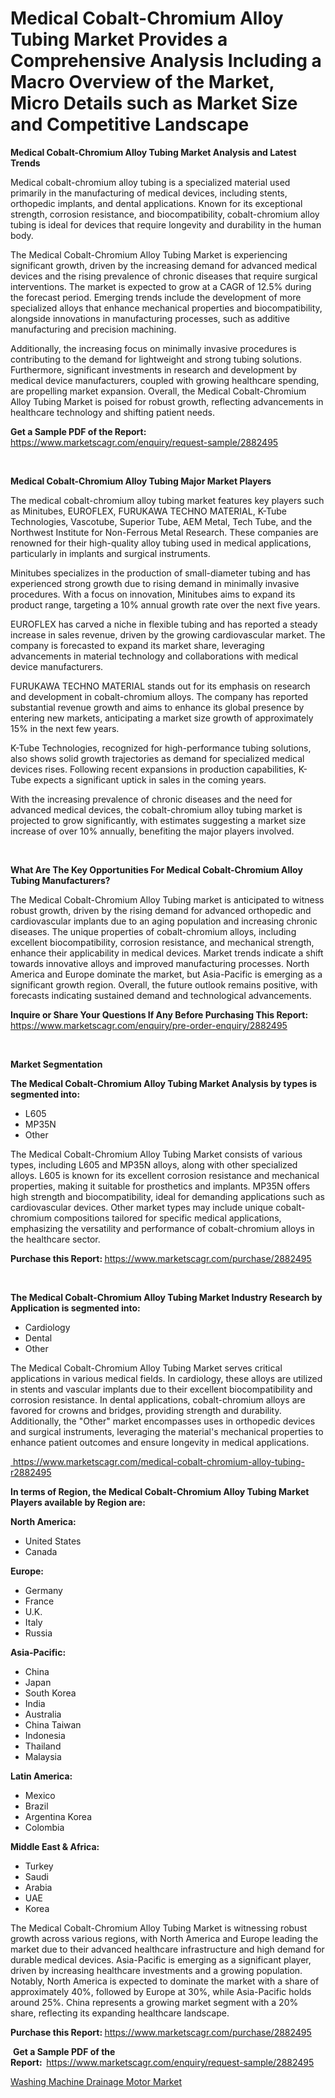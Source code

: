 <p><h1>Medical Cobalt-Chromium Alloy Tubing Market Provides a Comprehensive Analysis Including a Macro Overview of the Market, Micro Details such as Market Size and Competitive Landscape</h1></p><p><strong>Medical Cobalt-Chromium Alloy Tubing Market Analysis and Latest Trends</strong></p>
<p><p>Medical cobalt-chromium alloy tubing is a specialized material used primarily in the manufacturing of medical devices, including stents, orthopedic implants, and dental applications. Known for its exceptional strength, corrosion resistance, and biocompatibility, cobalt-chromium alloy tubing is ideal for devices that require longevity and durability in the human body.</p><p>The Medical Cobalt-Chromium Alloy Tubing Market is experiencing significant growth, driven by the increasing demand for advanced medical devices and the rising prevalence of chronic diseases that require surgical interventions. The market is expected to grow at a CAGR of 12.5% during the forecast period. Emerging trends include the development of more specialized alloys that enhance mechanical properties and biocompatibility, alongside innovations in manufacturing processes, such as additive manufacturing and precision machining.</p><p>Additionally, the increasing focus on minimally invasive procedures is contributing to the demand for lightweight and strong tubing solutions. Furthermore, significant investments in research and development by medical device manufacturers, coupled with growing healthcare spending, are propelling market expansion. Overall, the Medical Cobalt-Chromium Alloy Tubing Market is poised for robust growth, reflecting advancements in healthcare technology and shifting patient needs.</p></p>
<p><strong>Get a Sample PDF of the Report:&nbsp;</strong> <a href="https://www.marketscagr.com/enquiry/request-sample/2882495?utm_campaign=2460&utm_medium=2&utm_source=Github&utm_content=ia&utm_term=13032025&utm_id=medical-cobalt-chromium-alloy-tubing">https://www.marketscagr.com/enquiry/request-sample/2882495</a></p>
<p>&nbsp;</p>
<p><strong>Medical Cobalt-Chromium Alloy Tubing Major Market Players</strong></p>
<p><p>The medical cobalt-chromium alloy tubing market features key players such as Minitubes, EUROFLEX, FURUKAWA TECHNO MATERIAL, K-Tube Technologies, Vascotube, Superior Tube, AEM Metal, Tech Tube, and the Northwest Institute for Non-Ferrous Metal Research. These companies are renowned for their high-quality alloy tubing used in medical applications, particularly in implants and surgical instruments.</p><p>Minitubes specializes in the production of small-diameter tubing and has experienced strong growth due to rising demand in minimally invasive procedures. With a focus on innovation, Minitubes aims to expand its product range, targeting a 10% annual growth rate over the next five years. </p><p>EUROFLEX has carved a niche in flexible tubing and has reported a steady increase in sales revenue, driven by the growing cardiovascular market. The company is forecasted to expand its market share, leveraging advancements in material technology and collaborations with medical device manufacturers.</p><p>FURUKAWA TECHNO MATERIAL stands out for its emphasis on research and development in cobalt-chromium alloys. The company has reported substantial revenue growth and aims to enhance its global presence by entering new markets, anticipating a market size growth of approximately 15% in the next few years.</p><p>K-Tube Technologies, recognized for high-performance tubing solutions, also shows solid growth trajectories as demand for specialized medical devices rises. Following recent expansions in production capabilities, K-Tube expects a significant uptick in sales in the coming years.</p><p>With the increasing prevalence of chronic diseases and the need for advanced medical devices, the cobalt-chromium alloy tubing market is projected to grow significantly, with estimates suggesting a market size increase of over 10% annually, benefiting the major players involved.</p></p>
<p>&nbsp;</p>
<p><strong>What Are The Key Opportunities For Medical Cobalt-Chromium Alloy Tubing Manufacturers?</strong></p>
<p><p>The Medical Cobalt-Chromium Alloy Tubing market is anticipated to witness robust growth, driven by the rising demand for advanced orthopedic and cardiovascular implants due to an aging population and increasing chronic diseases. The unique properties of cobalt-chromium alloys, including excellent biocompatibility, corrosion resistance, and mechanical strength, enhance their applicability in medical devices. Market trends indicate a shift towards innovative alloys and improved manufacturing processes. North America and Europe dominate the market, but Asia-Pacific is emerging as a significant growth region. Overall, the future outlook remains positive, with forecasts indicating sustained demand and technological advancements.</p></p>
<p><strong>Inquire or Share Your Questions If Any Before Purchasing This Report:</strong> <a href="https://www.marketscagr.com/enquiry/pre-order-enquiry/2882495?utm_campaign=2460&utm_medium=2&utm_source=Github&utm_content=ia&utm_term=13032025&utm_id=medical-cobalt-chromium-alloy-tubing">https://www.marketscagr.com/enquiry/pre-order-enquiry/2882495</a></p>
<p>&nbsp;</p>
<p><strong>Market Segmentation</strong></p>
<p><strong>The Medical Cobalt-Chromium Alloy Tubing Market Analysis by types is segmented into:</strong></p>
<p><ul><li>L605</li><li>MP35N</li><li>Other</li></ul></p>
<p><p>The Medical Cobalt-Chromium Alloy Tubing Market consists of various types, including L605 and MP35N alloys, along with other specialized alloys. L605 is known for its excellent corrosion resistance and mechanical properties, making it suitable for prosthetics and implants. MP35N offers high strength and biocompatibility, ideal for demanding applications such as cardiovascular devices. Other market types may include unique cobalt-chromium compositions tailored for specific medical applications, emphasizing the versatility and performance of cobalt-chromium alloys in the healthcare sector.</p></p>
<p><strong>Purchase this Report:&nbsp;</strong><a href="https://www.marketscagr.com/purchase/2882495?utm_campaign=2460&utm_medium=2&utm_source=Github&utm_content=ia&utm_term=13032025&utm_id=medical-cobalt-chromium-alloy-tubing">https://www.marketscagr.com/purchase/2882495</a></p>
<p>&nbsp;</p>
<p><strong>The Medical Cobalt-Chromium Alloy Tubing Market Industry Research by Application is segmented into:</strong></p>
<p><ul><li>Cardiology</li><li>Dental</li><li>Other</li></ul></p>
<p><p>The Medical Cobalt-Chromium Alloy Tubing Market serves critical applications in various medical fields. In cardiology, these alloys are utilized in stents and vascular implants due to their excellent biocompatibility and corrosion resistance. In dental applications, cobalt-chromium alloys are favored for crowns and bridges, providing strength and durability. Additionally, the "Other" market encompasses uses in orthopedic devices and surgical instruments, leveraging the material's mechanical properties to enhance patient outcomes and ensure longevity in medical applications.</p></p>
<p><a href="https://www.marketscagr.com/medical-cobalt-chromium-alloy-tubing-r2882495?utm_campaign=2460&utm_medium=2&utm_source=Github&utm_content=ia&utm_term=13032025&utm_id=medical-cobalt-chromium-alloy-tubing">&nbsp;https://www.marketscagr.com/medical-cobalt-chromium-alloy-tubing-r2882495</a></p>
<p><strong>In terms of Region, the Medical Cobalt-Chromium Alloy Tubing Market Players available by Region are:</strong></p>
<p>
    <p> <strong> North America: </strong>
        <ul>
            <li>United States</li>
            <li>Canada</li>
        </ul>
        </p> 
    <p> <strong> Europe: </strong>
        <ul>
            <li>Germany</li>
            <li>France</li>
            <li>U.K.</li>
            <li>Italy</li>
            <li>Russia</li>
        </ul>
        </p> 
    <p> <strong> Asia-Pacific: </strong>
        <ul>
            <li>China</li>
            <li>Japan</li>
            <li>South Korea</li>
            <li>India</li>
            <li>Australia</li>
            <li>China Taiwan</li>
            <li>Indonesia</li>
            <li>Thailand</li>
            <li>Malaysia</li>
        </ul>
        </p> 
    <p> <strong> Latin America: </strong>
        <ul>
            <li>Mexico</li>
            <li>Brazil</li>
            <li>Argentina Korea</li>
            <li>Colombia</li>
        </ul>
        </p> 
    <p> <strong> Middle East & Africa: </strong>
        <ul>
            <li>Turkey</li>
            <li>Saudi</li>
            <li>Arabia</li>
            <li>UAE</li>
            <li>Korea</li>
        </ul>
    </p>
    </p>
<p><p>The Medical Cobalt-Chromium Alloy Tubing Market is witnessing robust growth across various regions, with North America and Europe leading the market due to their advanced healthcare infrastructure and high demand for durable medical devices. Asia-Pacific is emerging as a significant player, driven by increasing healthcare investments and a growing population. Notably, North America is expected to dominate the market with a share of approximately 40%, followed by Europe at 30%, while Asia-Pacific holds around 25%. China represents a growing market segment with a 20% share, reflecting its expanding healthcare landscape.</p></p>
<p><strong>Purchase this Report: </strong><a href="https://www.marketscagr.com/purchase/2882495?utm_campaign=2460&utm_medium=2&utm_source=Github&utm_content=ia&utm_term=13032025&utm_id=medical-cobalt-chromium-alloy-tubing">https://www.marketscagr.com/purchase/2882495</a></p>
<p>&nbsp;<strong>Get a Sample PDF of the Report:&nbsp;&nbsp;</strong><a href="https://www.marketscagr.com/enquiry/request-sample/2882495?utm_campaign=2460&utm_medium=2&utm_source=Github&utm_content=ia&utm_term=13032025&utm_id=medical-cobalt-chromium-alloy-tubing">https://www.marketscagr.com/enquiry/request-sample/2882495</a></p>
<p><strong></strong></p>
<p><p><a href="https://github.com/DixieGrimes/Market-Research-Report-List-1/blob/main/washing-machine-drainage-motor-market.md?utm_campaign=2460&utm_medium=2&utm_source=Github&utm_content=ia&utm_term=13032025&utm_id=medical-cobalt-chromium-alloy-tubing">Washing Machine Drainage Motor Market</a></p></p>